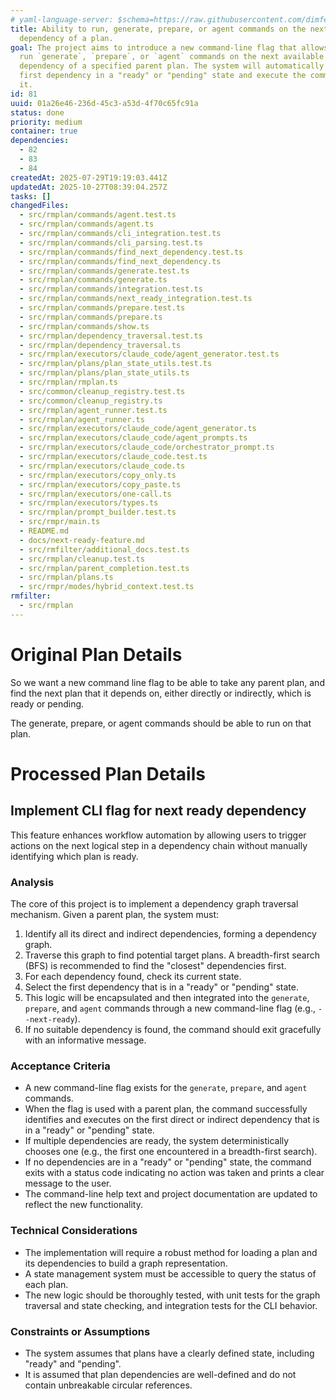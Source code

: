 ```yaml
---
# yaml-language-server: $schema=https://raw.githubusercontent.com/dimfeld/llmutils/main/schema/rmplan-plan-schema.json
title: Ability to run, generate, prepare, or agent commands on the next ready
  dependency of a plan.
goal: The project aims to introduce a new command-line flag that allows users to
  run `generate`, `prepare`, or `agent` commands on the next available
  dependency of a specified parent plan. The system will automatically find the
  first dependency in a "ready" or "pending" state and execute the command on
  it.
id: 81
uuid: 01a26e46-236d-45c3-a53d-4f70c65fc91a
status: done
priority: medium
container: true
dependencies:
  - 82
  - 83
  - 84
createdAt: 2025-07-29T19:19:03.441Z
updatedAt: 2025-10-27T08:39:04.257Z
tasks: []
changedFiles:
  - src/rmplan/commands/agent.test.ts
  - src/rmplan/commands/agent.ts
  - src/rmplan/commands/cli_integration.test.ts
  - src/rmplan/commands/cli_parsing.test.ts
  - src/rmplan/commands/find_next_dependency.test.ts
  - src/rmplan/commands/find_next_dependency.ts
  - src/rmplan/commands/generate.test.ts
  - src/rmplan/commands/generate.ts
  - src/rmplan/commands/integration.test.ts
  - src/rmplan/commands/next_ready_integration.test.ts
  - src/rmplan/commands/prepare.test.ts
  - src/rmplan/commands/prepare.ts
  - src/rmplan/commands/show.ts
  - src/rmplan/dependency_traversal.test.ts
  - src/rmplan/dependency_traversal.ts
  - src/rmplan/executors/claude_code/agent_generator.test.ts
  - src/rmplan/plans/plan_state_utils.test.ts
  - src/rmplan/plans/plan_state_utils.ts
  - src/rmplan/rmplan.ts
  - src/common/cleanup_registry.test.ts
  - src/common/cleanup_registry.ts
  - src/rmplan/agent_runner.test.ts
  - src/rmplan/agent_runner.ts
  - src/rmplan/executors/claude_code/agent_generator.ts
  - src/rmplan/executors/claude_code/agent_prompts.ts
  - src/rmplan/executors/claude_code/orchestrator_prompt.ts
  - src/rmplan/executors/claude_code.test.ts
  - src/rmplan/executors/claude_code.ts
  - src/rmplan/executors/copy_only.ts
  - src/rmplan/executors/copy_paste.ts
  - src/rmplan/executors/one-call.ts
  - src/rmplan/executors/types.ts
  - src/rmplan/prompt_builder.test.ts
  - src/rmpr/main.ts
  - README.md
  - docs/next-ready-feature.md
  - src/rmfilter/additional_docs.test.ts
  - src/rmplan/cleanup.test.ts
  - src/rmplan/parent_completion.test.ts
  - src/rmplan/plans.ts
  - src/rmpr/modes/hybrid_context.test.ts
rmfilter:
  - src/rmplan
---
```


# Original Plan Details

So we want a new command line flag to be able to take any parent plan, and find the next plan that it depends on, either directly or indirectly, which is ready or pending.

The generate, prepare, or agent commands should be able to run on that plan.

# Processed Plan Details

## Implement CLI flag for next ready dependency

This feature enhances workflow automation by allowing users to trigger actions on the next logical step in a dependency chain without manually identifying which plan is ready.

### Analysis
The core of this project is to implement a dependency graph traversal mechanism. Given a parent plan, the system must:
1.  Identify all its direct and indirect dependencies, forming a dependency graph.
2.  Traverse this graph to find potential target plans. A breadth-first search (BFS) is recommended to find the "closest" dependencies first.
3.  For each dependency found, check its current state.
4.  Select the first dependency that is in a "ready" or "pending" state.
5.  This logic will be encapsulated and then integrated into the `generate`, `prepare`, and `agent` commands through a new command-line flag (e.g., `--next-ready`).
6.  If no suitable dependency is found, the command should exit gracefully with an informative message.

### Acceptance Criteria
- A new command-line flag exists for the `generate`, `prepare`, and `agent` commands.
- When the flag is used with a parent plan, the command successfully identifies and executes on the first direct or indirect dependency that is in a "ready" or "pending" state.
- If multiple dependencies are ready, the system deterministically chooses one (e.g., the first one encountered in a breadth-first search).
- If no dependencies are in a "ready" or "pending" state, the command exits with a status code indicating no action was taken and prints a clear message to the user.
- The command-line help text and project documentation are updated to reflect the new functionality.

### Technical Considerations
- The implementation will require a robust method for loading a plan and its dependencies to build a graph representation.
- A state management system must be accessible to query the status of each plan.
- The new logic should be thoroughly tested, with unit tests for the graph traversal and state checking, and integration tests for the CLI behavior.

### Constraints or Assumptions
- The system assumes that plans have a clearly defined state, including "ready" and "pending".
- It is assumed that plan dependencies are well-defined and do not contain unbreakable circular references.
